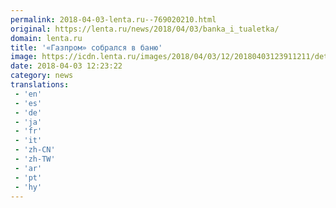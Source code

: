 ```yaml
---
permalink: 2018-04-03-lenta.ru--769020210.html
original: https://lenta.ru/news/2018/04/03/banka_i_tualetka/
domain: lenta.ru
title: '«Газпром» собрался в баню'
image: https://icdn.lenta.ru/images/2018/04/03/12/20180403123911211/detail_c7777d70f2252d9dae284ec4c1865564.jpg
date: 2018-04-03 12:23:22
category: news
translations: 
 - 'en'
 - 'es'
 - 'de'
 - 'ja'
 - 'fr'
 - 'it'
 - 'zh-CN'
 - 'zh-TW'
 - 'ar'
 - 'pt'
 - 'hy'
---
```


